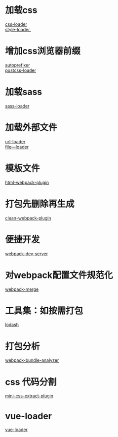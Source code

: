    # 加载css
   [ css-loader ]( https://github.com/webpack-contrib/css-loader )  <br/>
   [ style-loader ]( https://github.com/webpack-contrib/style-loader )    <br/>
   # 增加css浏览器前缀
   [ autoprefixer ]( https://github.com/postcss/autoprefixer )    <br/>
   [ postcss-loader ]( https://github.com/webpack-contrib/postcss-loader )    <br/>
   #  加载sass
   [ sass-loader ]( https://github.com/webpack-contrib/sass-loader )    <br/>
   # 加载外部文件
   [ url-loader ]( https://github.com/webpack-contrib/url-loader )    <br/>
   [ file—loader ]( https://github.com/webpack-contrib/file-loader )    <br/>
   # 模板文件
   [ html-webpack-plugin ]( https://github.com/jantimon/html-webpack-plugin )    <br/>
   # 打包先删除再生成
   [ clean-webpack-plugin ]( https://github.com/johnagan/clean-webpack-plugin )    <br/>
   # 便捷开发
   [ webpack-dev-server ]( https://github.com/webpack/webpack-dev-server )    <br/>
   # 对webpack配置文件规范化
   [ webpack-merge ](    https://github.com/survivejs/webpack-merge )    <br/>
   # 工具集：如按需打包
   [ lodash ]( https://github.com/lodash/lodash )    <br/>
   # 打包分析
   [ webpack-bundle-analyzer ]( https://github.com/webpack-contrib/webpack-bundle-analyzer )    <br/>
   # css 代码分割
   [ mini-css-extract-plugin ]( https://github.com/webpack-contrib/mini-css-extract-plugin )    <br/>
   # vue-loader
   [ vue-loader ]( https://github.com/vuejs/vue-loader )    <br/>
